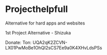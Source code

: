 # Projecthelpfull
Alternative for hard apps and websites 

1st Project Alternative - Shizuka 







Donate: 
Ton: UQA2qK2ZCVN-LX01PwMoBe1OhQI2sCS7Ee9a0K4XHvLdsPSs
